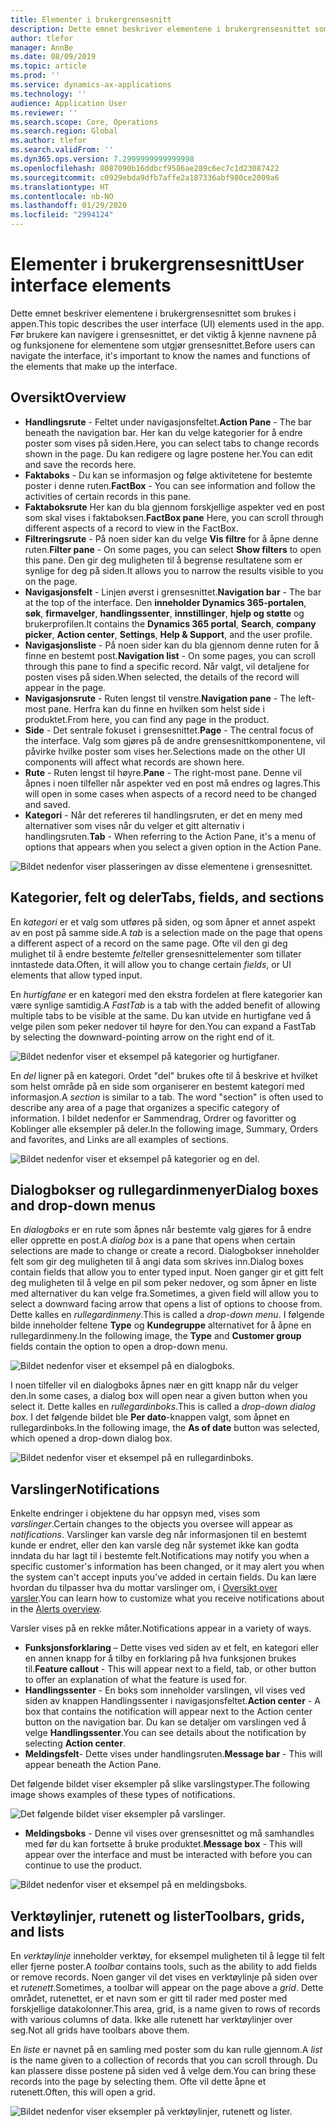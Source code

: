 ```yaml
---
title: Elementer i brukergrensesnitt
description: Dette emnet beskriver elementene i brukergrensesnittet som brukes i appen.
author: tlefor
manager: AnnBe
ms.date: 08/09/2019
ms.topic: article
ms.prod: ''
ms.service: dynamics-ax-applications
ms.technology: ''
audience: Application User
ms.reviewer: ''
ms.search.scope: Core, Operations
ms.search.region: Global
ms.author: tlefor
ms.search.validFrom: ''
ms.dyn365.ops.version: 7.2999999999999998
ms.openlocfilehash: 8087090b16ddbcf9586ae289c6ec7c1d23087422
ms.sourcegitcommit: c0929ebda9dfb7affe2a187336abf980ce2009a6
ms.translationtype: HT
ms.contentlocale: nb-NO
ms.lasthandoff: 01/29/2020
ms.locfileid: "2994124"
---
```

# <a name="user-interface-elements"></a><span data-ttu-id="20834-103">Elementer i brukergrensesnitt</span><span class="sxs-lookup"><span data-stu-id="20834-103">User interface elements</span></span>

<span data-ttu-id="20834-104">Dette emnet beskriver elementene i brukergrensesnittet som brukes i appen.</span><span class="sxs-lookup"><span data-stu-id="20834-104">This topic describes the user interface (UI) elements used in the app.</span></span> <span data-ttu-id="20834-105">Før brukere kan navigere i grensesnittet, er det viktig å kjenne navnene på og funksjonene for elementene som utgjør grensesnittet.</span><span class="sxs-lookup"><span data-stu-id="20834-105">Before users can navigate the interface, it's important to know the names and functions of the elements that make up the interface.</span></span>

## <a name="overview"></a><span data-ttu-id="20834-106">Oversikt</span><span class="sxs-lookup"><span data-stu-id="20834-106">Overview</span></span>

- <span data-ttu-id="20834-107">**Handlingsrute** - Feltet under navigasjonsfeltet.</span><span class="sxs-lookup"><span data-stu-id="20834-107">**Action Pane** - The bar beneath the navigation bar.</span></span> <span data-ttu-id="20834-108">Her kan du velge kategorier for å endre poster som vises på siden.</span><span class="sxs-lookup"><span data-stu-id="20834-108">Here, you can select tabs to change records shown in the page.</span></span> <span data-ttu-id="20834-109">Du kan redigere og lagre postene her.</span><span class="sxs-lookup"><span data-stu-id="20834-109">You can edit and save the records here.</span></span>  
- <span data-ttu-id="20834-110">**Faktaboks** - Du kan se informasjon og følge aktivitetene for bestemte poster i denne ruten.</span><span class="sxs-lookup"><span data-stu-id="20834-110">**FactBox** - You can see information and follow the activities of certain records in this pane.</span></span>  
- <span data-ttu-id="20834-111">**Faktaboksrute** Her kan du bla gjennom forskjellige aspekter ved en post som skal vises i faktaboksen.</span><span class="sxs-lookup"><span data-stu-id="20834-111">**FactBox pane** Here, you can scroll through different aspects of a record to view in the FactBox.</span></span>  
- <span data-ttu-id="20834-112">**Filtreringsrute** - På noen sider kan du velge **Vis filtre** for å åpne denne ruten.</span><span class="sxs-lookup"><span data-stu-id="20834-112">**Filter pane** - On some pages, you can select **Show filters** to open this pane.</span></span> <span data-ttu-id="20834-113">Den gir deg muligheten til å begrense resultatene som er synlige for deg på siden.</span><span class="sxs-lookup"><span data-stu-id="20834-113">It allows you to narrow the results visible to you on the page.</span></span>  
- <span data-ttu-id="20834-114">**Navigasjonsfelt** - Linjen øverst i grensesnittet.</span><span class="sxs-lookup"><span data-stu-id="20834-114">**Navigation bar** - The bar at the top of the interface.</span></span> <span data-ttu-id="20834-115">Den **inneholder Dynamics 365-portalen**, **søk**, **firmavelger**, **handlingssenter**, **innstillinger**, **hjelp og støtte** og brukerprofilen.</span><span class="sxs-lookup"><span data-stu-id="20834-115">It contains the **Dynamics 365 portal**, **Search**, **company picker**, **Action center**, **Settings**, **Help & Support**, and the user profile.</span></span>  
- <span data-ttu-id="20834-116">**Navigasjonsliste** - På noen sider kan du bla gjennom denne ruten for å finne en bestemt post.</span><span class="sxs-lookup"><span data-stu-id="20834-116">**Navigation list** - On some pages, you can scroll through this pane to find a specific record.</span></span> <span data-ttu-id="20834-117">Når valgt, vil detaljene for posten vises på siden.</span><span class="sxs-lookup"><span data-stu-id="20834-117">When selected, the details of the record will appear in the page.</span></span>  
- <span data-ttu-id="20834-118">**Navigasjonsrute** - Ruten lengst til venstre.</span><span class="sxs-lookup"><span data-stu-id="20834-118">**Navigation pane** - The left-most pane.</span></span> <span data-ttu-id="20834-119">Herfra kan du finne en hvilken som helst side i produktet.</span><span class="sxs-lookup"><span data-stu-id="20834-119">From here, you can find any page in the product.</span></span>  
- <span data-ttu-id="20834-120">**Side** - Det sentrale fokuset i grensesnittet.</span><span class="sxs-lookup"><span data-stu-id="20834-120">**Page** - The central focus of the interface.</span></span> <span data-ttu-id="20834-121">Valg som gjøres på de andre grensesnittkomponentene, vil påvirke hvilke poster som vises her.</span><span class="sxs-lookup"><span data-stu-id="20834-121">Selections made on the other UI components will affect what records are shown here.</span></span>  
- <span data-ttu-id="20834-122">**Rute** - Ruten lengst til høyre.</span><span class="sxs-lookup"><span data-stu-id="20834-122">**Pane** - The right-most pane.</span></span> <span data-ttu-id="20834-123">Denne vil åpnes i noen tilfeller når aspekter ved en post må endres og lagres.</span><span class="sxs-lookup"><span data-stu-id="20834-123">This will open in some cases when aspects of a record need to be changed and saved.</span></span>  
- <span data-ttu-id="20834-124">**Kategori** - Når det refereres til handlingsruten, er det en meny med alternativer som vises når du velger et gitt alternativ i handlingsruten.</span><span class="sxs-lookup"><span data-stu-id="20834-124">**Tab** - When referring to the Action Pane, it's a menu of options that appears when you select a given option in the Action Pane.</span></span>  

![Bildet nedenfor viser plasseringen av disse elementene i grensesnittet.](media/user-interface-01.png)

## <a name="tabs-fields-and-sections"></a><span data-ttu-id="20834-126">Kategorier, felt og deler</span><span class="sxs-lookup"><span data-stu-id="20834-126">Tabs, fields, and sections</span></span>

<span data-ttu-id="20834-127">En *kategori* er et valg som utføres på siden, og som åpner et annet aspekt av en post på samme side.</span><span class="sxs-lookup"><span data-stu-id="20834-127">A *tab* is a selection made on the page that opens a different aspect of a record on the same page.</span></span> <span data-ttu-id="20834-128">Ofte vil den gi deg mulighet til å endre bestemte *felt*eller grensesnittelementer som tillater inntastede data.</span><span class="sxs-lookup"><span data-stu-id="20834-128">Often, it will allow you to change certain *fields*, or UI elements that allow typed input.</span></span> 

<span data-ttu-id="20834-129">En *hurtigfane* er en kategori med den ekstra fordelen at flere kategorier kan være synlige samtidig.</span><span class="sxs-lookup"><span data-stu-id="20834-129">A *FastTab* is a tab with the added benefit of allowing multiple tabs to be visible at the same.</span></span> <span data-ttu-id="20834-130">Du kan utvide en hurtigfane ved å velge pilen som peker nedover til høyre for den.</span><span class="sxs-lookup"><span data-stu-id="20834-130">You can expand a FastTab by selecting the downward-pointing arrow on the right end of it.</span></span>

![Bildet nedenfor viser et eksempel på kategorier og hurtigfaner.](media/user-interface-02.png)

<span data-ttu-id="20834-132">En *del* ligner på en kategori. Ordet "del" brukes ofte til å beskrive et hvilket som helst område på en side som organiserer en bestemt kategori med informasjon.</span><span class="sxs-lookup"><span data-stu-id="20834-132">A *section* is similar to a tab. The word "section" is often used to describe any area of a page that organizes a specific category of information.</span></span> <span data-ttu-id="20834-133">I bildet nedenfor er Sammendrag, Ordrer og favoritter og Koblinger alle eksempler på deler.</span><span class="sxs-lookup"><span data-stu-id="20834-133">In the following image, Summary, Orders and favorites, and Links are all examples of sections.</span></span>

![Bildet nedenfor viser et eksempel på kategorier og en del.](media/user-interface-03.png)

## <a name="dialog-boxes-and-drop-down-menus"></a><span data-ttu-id="20834-135">Dialogbokser og rullegardinmenyer</span><span class="sxs-lookup"><span data-stu-id="20834-135">Dialog boxes and drop-down menus</span></span>

<span data-ttu-id="20834-136">En *dialogboks* er en rute som åpnes når bestemte valg gjøres for å endre eller opprette en post.</span><span class="sxs-lookup"><span data-stu-id="20834-136">A *dialog box* is a pane that opens when certain selections are made to change or create a record.</span></span> <span data-ttu-id="20834-137">Dialogbokser inneholder felt som gir deg muligheten til å angi data som skrives inn.</span><span class="sxs-lookup"><span data-stu-id="20834-137">Dialog boxes contain fields that allow you to enter typed input.</span></span> <span data-ttu-id="20834-138">Noen ganger gir et gitt felt deg muligheten til å velge en pil som peker nedover, og som åpner en liste med alternativer du kan velge fra.</span><span class="sxs-lookup"><span data-stu-id="20834-138">Sometimes, a given field will allow you to select a downward facing arrow that opens a list of options to choose from.</span></span> <span data-ttu-id="20834-139">Dette kalles en *rullegardinmeny*.</span><span class="sxs-lookup"><span data-stu-id="20834-139">This is called a *drop-down menu*.</span></span> <span data-ttu-id="20834-140">I følgende bilde inneholder feltene **Type** og **Kundegruppe** alternativet for å åpne en rullegardinmeny.</span><span class="sxs-lookup"><span data-stu-id="20834-140">In the following image, the **Type** and **Customer group** fields contain the option to open a drop-down menu.</span></span>

![Bildet nedenfor viser et eksempel på en dialogboks.](media/user-interface-04.png)

<span data-ttu-id="20834-142">I noen tilfeller vil en dialogboks åpnes nær en gitt knapp når du velger den.</span><span class="sxs-lookup"><span data-stu-id="20834-142">In some cases, a dialog box will open near a given button when you select it.</span></span> <span data-ttu-id="20834-143">Dette kalles en *rullegardinboks*.</span><span class="sxs-lookup"><span data-stu-id="20834-143">This is called a *drop-down dialog box*.</span></span> <span data-ttu-id="20834-144">I det følgende bildet ble **Per dato**-knappen valgt, som åpnet en rullegardinboks.</span><span class="sxs-lookup"><span data-stu-id="20834-144">In the following image, the **As of date** button was selected, which opened a drop-down dialog box.</span></span>

![Bildet nedenfor viser et eksempel på en rullegardinboks.](media/user-interface-05.png)

## <a name="notifications"></a><span data-ttu-id="20834-146">Varslinger</span><span class="sxs-lookup"><span data-stu-id="20834-146">Notifications</span></span>

<span data-ttu-id="20834-147">Enkelte endringer i objektene du har oppsyn med, vises som *varslinger*.</span><span class="sxs-lookup"><span data-stu-id="20834-147">Certain changes to the objects you oversee will appear as *notifications*.</span></span> <span data-ttu-id="20834-148">Varslinger kan varsle deg når informasjonen til en bestemt kunde er endret, eller den kan varsle deg når systemet ikke kan godta inndata du har lagt til i bestemte felt.</span><span class="sxs-lookup"><span data-stu-id="20834-148">Notifications may notify you when a specific customer's information has been changed, or it may alert you when the system can't accept inputs you've added in certain fields.</span></span> <span data-ttu-id="20834-149">Du kan lære hvordan du tilpasser hva du mottar varslinger om, i [Oversikt over varsler](../get-started/alerts-overview.md).</span><span class="sxs-lookup"><span data-stu-id="20834-149">You can learn how to customize what you receive notifications about in the [Alerts overview](../get-started/alerts-overview.md).</span></span>

<span data-ttu-id="20834-150">Varsler vises på en rekke måter.</span><span class="sxs-lookup"><span data-stu-id="20834-150">Notifications appear in a variety of ways.</span></span>
- <span data-ttu-id="20834-151">**Funksjonsforklaring** – Dette vises ved siden av et felt, en kategori eller en annen knapp for å tilby en forklaring på hva funksjonen brukes til.</span><span class="sxs-lookup"><span data-stu-id="20834-151">**Feature callout** - This will appear next to a field, tab, or other button to offer an explanation of what the feature is used for.</span></span> 
- <span data-ttu-id="20834-152">**Handlingssenter** - En boks som inneholder varslingen, vil vises ved siden av knappen Handlingssenter i navigasjonsfeltet.</span><span class="sxs-lookup"><span data-stu-id="20834-152">**Action center** - A box that contains the notification will appear next to the Action center button on the navigation bar.</span></span> <span data-ttu-id="20834-153">Du kan se detaljer om varslingen ved å velge **Handlingssenter**.</span><span class="sxs-lookup"><span data-stu-id="20834-153">You can see details about the notification by selecting **Action center**.</span></span>  
- <span data-ttu-id="20834-154">**Meldingsfelt**- Dette vises under handlingsruten.</span><span class="sxs-lookup"><span data-stu-id="20834-154">**Message bar** - This will appear beneath the Action Pane.</span></span>  

<span data-ttu-id="20834-155">Det følgende bildet viser eksempler på slike varslingstyper.</span><span class="sxs-lookup"><span data-stu-id="20834-155">The following image shows examples of these types of notifications.</span></span>

![Det følgende bildet viser eksempler på varslinger.](media/user-interface-06.png)

- <span data-ttu-id="20834-157">**Meldingsboks** - Denne vil vises over grensesnittet og må samhandles med før du kan fortsette å bruke produktet.</span><span class="sxs-lookup"><span data-stu-id="20834-157">**Message box** - This will appear over the interface and must be interacted with before you can continue to use the product.</span></span>  

![Bildet nedenfor viser et eksempel på en meldingsboks.](media/user-interface-07.png)

## <a name="toolbars-grids-and-lists"></a><span data-ttu-id="20834-159">Verktøylinjer, rutenett og lister</span><span class="sxs-lookup"><span data-stu-id="20834-159">Toolbars, grids, and lists</span></span>

<span data-ttu-id="20834-160">En *verktøylinje* inneholder verktøy, for eksempel muligheten til å legge til felt eller fjerne poster.</span><span class="sxs-lookup"><span data-stu-id="20834-160">A *toolbar* contains tools, such as the ability to add fields or remove records.</span></span> <span data-ttu-id="20834-161">Noen ganger vil det vises en verktøylinje på siden over et *rutenett*.</span><span class="sxs-lookup"><span data-stu-id="20834-161">Sometimes, a toolbar will appear on the page above a *grid*.</span></span> <span data-ttu-id="20834-162">Dette området, rutenettet, er et navn som er gitt til rader med poster med forskjellige datakolonner.</span><span class="sxs-lookup"><span data-stu-id="20834-162">This area, grid, is a name given to rows of records with various columns of data.</span></span> <span data-ttu-id="20834-163">Ikke alle rutenett har verktøylinjer over seg.</span><span class="sxs-lookup"><span data-stu-id="20834-163">Not all grids have toolbars above them.</span></span>

<span data-ttu-id="20834-164">En *liste* er navnet på en samling med poster som du kan rulle gjennom.</span><span class="sxs-lookup"><span data-stu-id="20834-164">A *list* is the name given to a collection of records that you can scroll through.</span></span> <span data-ttu-id="20834-165">Du kan plassere disse postene på siden ved å velge dem.</span><span class="sxs-lookup"><span data-stu-id="20834-165">You can bring these records into the page by selecting them.</span></span> <span data-ttu-id="20834-166">Ofte vil dette åpne et rutenett.</span><span class="sxs-lookup"><span data-stu-id="20834-166">Often, this will open a grid.</span></span>

![Bildet nedenfor viser eksempler på verktøylinjer, rutenett og lister.](media/user-interface-08.png)
